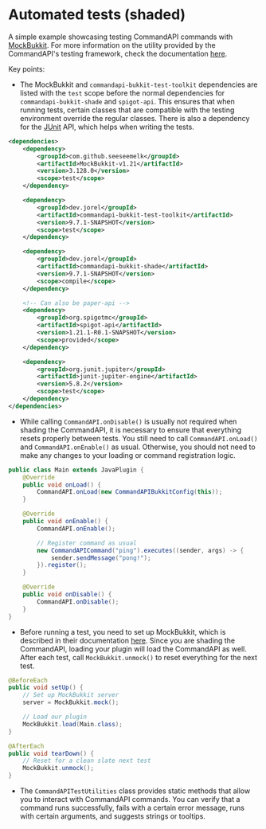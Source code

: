 # Automated tests (shaded)

A simple example showcasing testing CommandAPI commands with [MockBukkit](https://github.com/MockBukkit/MockBukkit). For more information on the utility provided by the CommandAPI's testing framework, check the documentation [here](https://commandapi-live-docs.jorel.dev/test_intro.html).

Key points:

- The MockBukkit and `commandapi-bukkit-test-toolkit` dependencies are listed with the `test` scope before the normal dependencies for `commandapi-bukkit-shade` and `spigot-api`. This ensures that when running tests, certain classes that are compatible with the testing environment override the regular classes. There is also a dependency for the [JUnit](https://junit.org/junit5/) API, which helps when writing the tests.

```xml
<dependencies>
	<dependency>
		<groupId>com.github.seeseemelk</groupId>
		<artifactId>MockBukkit-v1.21</artifactId>
		<version>3.128.0</version>
		<scope>test</scope>
	</dependency>

	<dependency>
		<groupId>dev.jorel</groupId>
		<artifactId>commandapi-bukkit-test-toolkit</artifactId>
		<version>9.7.1-SNAPSHOT</version>
		<scope>test</scope>
	</dependency>

	<dependency>
		<groupId>dev.jorel</groupId>
		<artifactId>commandapi-bukkit-shade</artifactId>
		<version>9.7.1-SNAPSHOT</version>
		<scope>compile</scope>
	</dependency>

	<!-- Can also be paper-api -->
	<dependency>
		<groupId>org.spigotmc</groupId>
		<artifactId>spigot-api</artifactId>
		<version>1.21.1-R0.1-SNAPSHOT</version>
		<scope>provided</scope>
	</dependency>

	<dependency>
		<groupId>org.junit.jupiter</groupId>
		<artifactId>junit-jupiter-engine</artifactId>
		<version>5.8.2</version>
		<scope>test</scope>
	</dependency>
</dependencies>
```

- While calling `CommandAPI.onDisable()` is usually not required when shading the CommandAPI, it is necessary to ensure that everything resets properly between tests. You still need to call `CommandAPI.onLoad()` and `CommandAPI.onEnable()` as usual. Otherwise, you should not need to make any changes to your loading or command registration logic.

```java
public class Main extends JavaPlugin {
	@Override
	public void onLoad() {
		CommandAPI.onLoad(new CommandAPIBukkitConfig(this));
	}

	@Override
	public void onEnable() {
		CommandAPI.onEnable();

		// Register command as usual
		new CommandAPICommand("ping").executes((sender, args) -> {
			sender.sendMessage("pong!");
		}).register();
	}

	@Override
	public void onDisable() {
		CommandAPI.onDisable();
	}
}
```

- Before running a test, you need to set up MockBukkit, which is described in their documentation [here](https://mockbukkit.readthedocs.io/en/latest/first_tests.html#creating-the-test-class). Since you are shading the CommandAPI, loading your plugin will load the CommandAPI as well. After each test, call `MockBukkit.unmock()` to reset everything for the next test.

```java
@BeforeEach
public void setUp() {
	// Set up MockBukkit server
	server = MockBukkit.mock();

	// Load our plugin
	MockBukkit.load(Main.class);
}

@AfterEach
public void tearDown() {
	// Reset for a clean slate next test
	MockBukkit.unmock();
}
```

- The `CommandAPITestUtilities` class provides static methods that allow you to interact with CommandAPI commands. You can verify that a command runs successfully, fails with a certain error message, runs with certain arguments, and suggests strings or tooltips.

